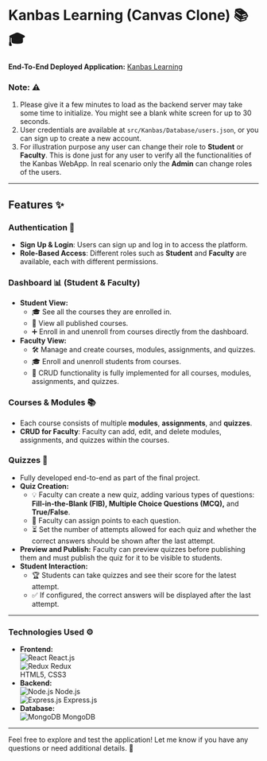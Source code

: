 # Kanbas Learning (Canvas Clone) 📚🎓

**End-To-End Deployed Application:** [Kanbas Learning](https://quizzes--kanbas-react-web-app-f24.netlify.app/#/Kanbas)

### **Note:** ⚠️
1) Please give it a few minutes to load as the backend server may take some time to initialize. You might see a blank white screen for up to 30 seconds.
2) User credentials are available at `src/Kanbas/Database/users.json`, or you can sign up to create a new account.
3) For illustration purpose any user can change their role to **Student** or **Faculty**. This is done just for any user to verify all the functionalities of the Kanbas WebApp. In real scenario only the **Admin** can change roles of the users.

---

## **Features** ✨

### **Authentication** 🔐
- **Sign Up & Login**: Users can sign up and log in to access the platform.
- **Role-Based Access**: Different roles such as **Student** and **Faculty** are available, each with different permissions.

### **Dashboard** 📊 (Student & Faculty)
- **Student View:** 
  - 🎓 See all the courses they are enrolled in.
  - 📜 View all published courses.
  - ➕ Enroll in and unenroll from courses directly from the dashboard.
- **Faculty View:** 
  - 🛠️ Manage and create courses, modules, assignments, and quizzes.
  - 🎓 Enroll and unenroll students from courses.
  - 📝 CRUD functionality is fully implemented for all courses, modules, assignments, and quizzes.

### **Courses & Modules** 📚
- Each course consists of multiple **modules**, **assignments**, and **quizzes**.
- **CRUD for Faculty**: Faculty can add, edit, and delete modules, assignments, and quizzes within the courses.

### **Quizzes** 📝
- Fully developed end-to-end as part of the final project.
- **Quiz Creation:** 
  - 💡 Faculty can create a new quiz, adding various types of questions: **Fill-in-the-Blank (FIB), Multiple Choice Questions (MCQ),** and **True/False**.
  - 🔢 Faculty can assign points to each question.
  - ⏳ Set the number of attempts allowed for each quiz and whether the correct answers should be shown after the last attempt.
- **Preview and Publish:** Faculty can preview quizzes before publishing them and must publish the quiz for it to be visible to students.
- **Student Interaction:** 
  - 🏆 Students can take quizzes and see their score for the latest attempt.
  - ✅ If configured, the correct answers will be displayed after the last attempt.

---

### **Technologies Used** ⚙️
- **Frontend:**  
  ![React](https://upload.wikimedia.org/wikipedia/commons/a/a7/React-icon.svg) React.js  
  ![Redux](https://upload.wikimedia.org/wikipedia/commons/6/63/Redux.png) Redux  
  HTML5, CSS3
- **Backend:**  
  ![Node.js](https://upload.wikimedia.org/wikipedia/commons/6/64/Node.js_logo_2015.svg) Node.js  
  ![Express.js](https://upload.wikimedia.org/wikipedia/commons/6/64/Node.js_logo_2015.svg) Express.js
- **Database:**  
  ![MongoDB](https://upload.wikimedia.org/wikipedia/commons/9/93/MongoDB_Logo.svg) MongoDB

---

Feel free to explore and test the application! Let me know if you have any questions or need additional details. 💬
